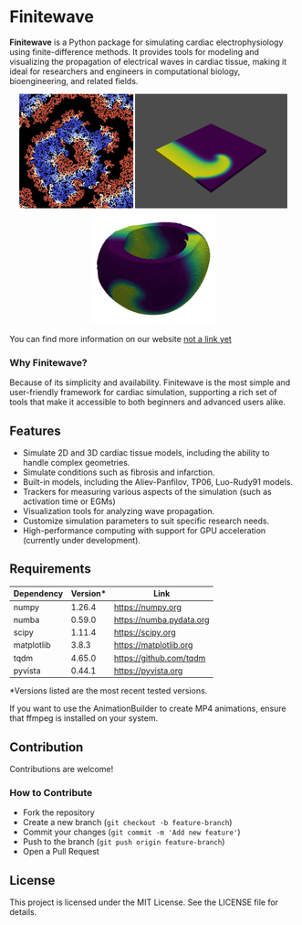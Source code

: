 # Finitewave

**Finitewave** is a Python package for simulating cardiac electrophysiology using finite-difference methods.
It provides tools for modeling and visualizing the propagation of electrical waves in cardiac tissue,
making it ideal for researchers and engineers in computational biology, bioengineering, and related fields.
<p align="center">
  <img src="https://github.com/TiNezlobinsky/Finitewave/blob/main/docs/wave_2d.gif" height="200" width="200" />
  <img src="https://github.com/TiNezlobinsky/Finitewave/blob/main/docs/spiral_wave_2d.gif" height="200" width="267" />
  <img src="https://github.com/TiNezlobinsky/Finitewave/blob/main/docs/spiral_wave_3d.gif" height="200" width="220" />
</p>

You can find more information on our website [not a link yet]()

### Why Finitewave? 

Because of its simplicity and availability. Finitewave is the most simple and user-friendly framework for cardiac simulation, supporting a rich set of tools that make it accessible to both beginners and advanced users alike.

## Features

- Simulate 2D and 3D cardiac tissue models, including the ability to handle complex geometries.
- Simulate conditions such as fibrosis and infarction. 
- Built-in models, including the Aliev-Panfilov, TP06, Luo-Rudy91 models.
- Trackers for measuring various aspects of the simulation (such as activation time or EGMs) 
- Visualization tools for analyzing wave propagation.
- Customize simulation parameters to suit specific research needs.
- High-performance computing with support for GPU acceleration (currently under development).


## Requirements

| Dependency | Version\* | Link                        |
| ---------- | --------- | --------------------------- |
| numpy      | 1.26.4    | https://numpy.org           |
| numba      | 0.59.0    | https://numba.pydata.org    |
| scipy      | 1.11.4    | https://scipy.org           |
| matplotlib | 3.8.3     | https://matplotlib.org      |
| tqdm       | 4.65.0    | https://github.com/tqdm     |
| pyvista    | 0.44.1    | https://pyvista.org         |

*Versions listed are the most recent tested versions.

If you want to use the AnimationBuilder to create MP4 animations,
ensure that ffmpeg is installed on your system.

## Contribution

Contributions are welcome!

### How to Contribute
- Fork the repository
- Create a new branch (`git checkout -b feature-branch`)
- Commit your changes (`git commit -m 'Add new feature'`)
- Push to the branch (`git push origin feature-branch`)
- Open a Pull Request

## License

This project is licensed under the MIT License. See the LICENSE file for details.
